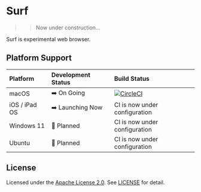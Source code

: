 # Surf

>> Now under construction...

Surf is experimental web browser.

## Platform Support

| Platform      | Development Status | Build Status  |
|:--------------|:-------------------|:----------|
| macOS         | ➡️ On Going        | [![CircleCI](https://dl.circleci.com/status-badge/img/gh/shotastage/Surf/tree/main.svg?style=svg)](https://dl.circleci.com/status-badge/redirect/gh/shotastage/Surf/tree/main) |
| iOS / iPad OS | ➡️ Launching Now   | CI is now under configuration |
| Windows 11    | 📅 Planned         | CI is now under configuration |
| Ubuntu        | 📅 Planned         | CI is now under configuration |


## License

Licensed under the [Apache License 2.0](./LICENSE). See [LICENSE](./LICENSE) for detail.
